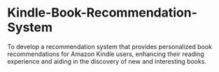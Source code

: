 # Kindle-Book-Recommendation-System
To develop a recommendation system that provides personalized book recommendations for Amazon Kindle users, enhancing their reading experience and aiding in the discovery of new and interesting books.
